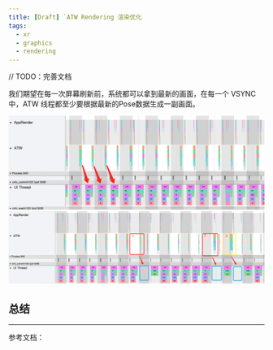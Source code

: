 ```yaml
---
title: [Draft] `ATW Rendering 渲染优化
tags:
  - xr
  - graphics
  - rendering
---
```


// TODO：完善文档

我们期望在每一次屏幕刷新前，系统都可以拿到最新的画面，在每一个 VSYNC 中，ATW 线程都至少要根据最新的Pose数据生成一副画面。

![atw-frame-loss](/data/atw-frame-expect.png)
![atw-frame-loss](/data/atw-frame-loss.png)

## 总结


-----
参考文档：

